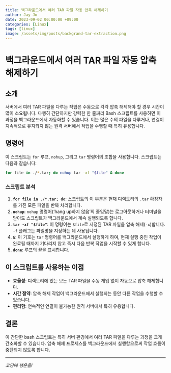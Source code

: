 ```yaml
---
title: 백그라운드에서 여러 TAR 파일 자동 압축 해제하기
author: Jay Jo
date: 2023-09-02 00:00:00 +09:00
categories: [Linux]
tags: [linux]
image: /assets/img/posts/backgrand-tar-extraction.png
---
```


# 백그라운드에서 여러 TAR 파일 자동 압축 해제하기

## 소개
서버에서 여러 TAR 파일을 다루는 작업은 수동으로 각각 압축 해제해야 할 경우 시간이 많이 소요됩니다. 다행히 간단하지만 강력한 한 줄짜리 Bash 스크립트를 사용하면 이 과정을 백그라운드에서 자동화할 수 있습니다. 이는 많은 수의 파일을 다루거나, 연결이 지속적으로 유지되지 않는 원격 서버에서 작업을 수행할 때 특히 유용합니다.

## 명령어
이 스크립트는 `for` 루프, `nohup`, 그리고 `tar` 명령어의 조합을 사용합니다. 스크립트는 다음과 같습니다:

```bash
for file in ./*.tar; do nohup tar -xf "$file" & done
```

### 스크립트 분석
1. **`for file in ./*.tar; do`**: 스크립트의 이 부분은 현재 디렉토리의 `.tar` 확장자를 가진 모든 파일을 반복 처리합니다.
2. **`nohup`**: `nohup` 명령어(‘hang up하지 않음’의 줄임말)는 로그아웃하거나 터미널을 닫아도 스크립트가 백그라운드에서 계속 실행되도록 합니다.
3. **`tar -xf "$file"`**: 이 명령어는 `$file`로 지정된 TAR 파일을 압축 해제(`-x`)합니다. `-f` 플래그는 파일명을 지정하는 데 사용됩니다.
4. **`&`**: 이 기호는 `tar` 명령어를 백그라운드에서 실행하게 하여, 현재 실행 중인 작업이 완료될 때까지 기다리지 않고 즉시 다음 반복 작업을 시작할 수 있게 합니다.
5. **`done`**: 루프의 끝을 표시합니다.

## 이 스크립트를 사용하는 이점
- **효율성**: 디렉토리에 있는 모든 TAR 파일을 수동 개입 없이 자동으로 압축 해제합니다.
- **시간 절약**: 압축 해제 작업이 백그라운드에서 실행되는 동안 다른 작업을 수행할 수 있습니다.
- **편리함**: 연속적인 연결이 불가능한 원격 서버에서 특히 유용합니다.

## 결론
이 간단한 bash 스크립트는 특히 서버 환경에서 여러 TAR 파일을 다루는 과정을 크게 간소화할 수 있습니다. 압축 해제 프로세스를 백그라운드에서 실행함으로써 작업 흐름이 중단되지 않도록 합니다.

---

*코딩에 행운을!*


